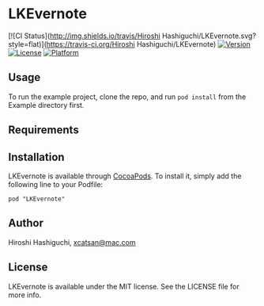 # LKEvernote

[![CI Status](http://img.shields.io/travis/Hiroshi Hashiguchi/LKEvernote.svg?style=flat)](https://travis-ci.org/Hiroshi Hashiguchi/LKEvernote)
[![Version](https://img.shields.io/cocoapods/v/LKEvernote.svg?style=flat)](http://cocoadocs.org/docsets/LKEvernote)
[![License](https://img.shields.io/cocoapods/l/LKEvernote.svg?style=flat)](http://cocoadocs.org/docsets/LKEvernote)
[![Platform](https://img.shields.io/cocoapods/p/LKEvernote.svg?style=flat)](http://cocoadocs.org/docsets/LKEvernote)

## Usage

To run the example project, clone the repo, and run `pod install` from the Example directory first.

## Requirements

## Installation

LKEvernote is available through [CocoaPods](http://cocoapods.org). To install
it, simply add the following line to your Podfile:

    pod "LKEvernote"

## Author

Hiroshi Hashiguchi, xcatsan@mac.com

## License

LKEvernote is available under the MIT license. See the LICENSE file for more info.

